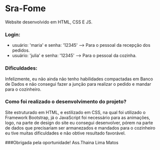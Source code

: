 # Sra-Fome
Website desenvolvido em HTML, CSS E JS.

### Login:
- usuário: 'maria' e senha: '12345' --> Para o pessoal da recepção dos pedidos.
- usuário: 'julia' e senha: '12345' --> Para o pessoal da cozinha.

### Dificuldades:
Infelizmente, eu não ainda não tenho habilidades compactadas em Banco de Dados e não consegui fazer a junção para realizar o pedido e mandar para o cozinheiro.

### Como foi realizado o desenvolvimento do projeto?
Site estruturado em HTML, e estilizado em CSS, na qual foi utilizado o Framework Bootstrap, já o JavaScript foi necessário para as animações, logo, na parte de design do site eu consegui desenvolver, pórem na parte de dados que precisariam ser armanezados e mandados para o cozinheiro eu tive muitas dificuldades e não obtive resultado favorável.

###Obrigada pela oportunidade!
Ass.Thaina Lima Matos
